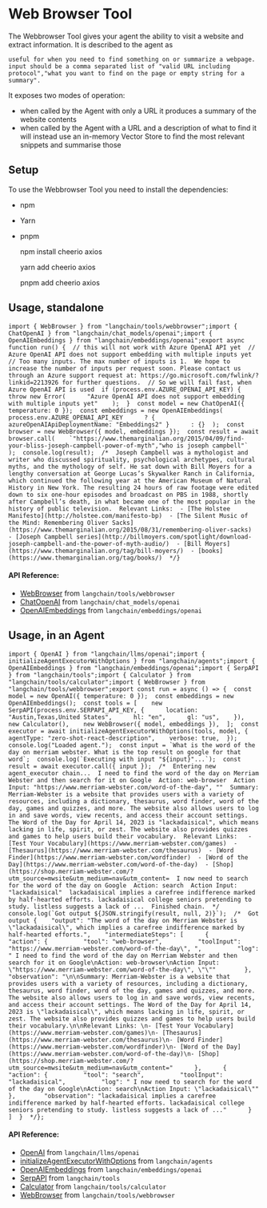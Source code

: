 Web Browser Tool
================

The Webbrowser Tool gives your agent the ability to visit a website and extract information. It is described to the agent as

    useful for when you need to find something on or summarize a webpage. input should be a comma separated list of "valid URL including protocol","what you want to find on the page or empty string for a summary".

It exposes two modes of operation:

*   when called by the Agent with only a URL it produces a summary of the website contents
*   when called by the Agent with a URL and a description of what to find it will instead use an in-memory Vector Store to find the most relevant snippets and summarise those

Setup[​](#setup "Direct link to Setup")
---------------------------------------

To use the Webbrowser Tool you need to install the dependencies:

*   npm
*   Yarn
*   pnpm

    npm install cheerio axios

    yarn add cheerio axios

    pnpm add cheerio axios

Usage, standalone[​](#usage-standalone "Direct link to Usage, standalone")
--------------------------------------------------------------------------

    import { WebBrowser } from "langchain/tools/webbrowser";import { ChatOpenAI } from "langchain/chat_models/openai";import { OpenAIEmbeddings } from "langchain/embeddings/openai";export async function run() {  // this will not work with Azure OpenAI API yet  // Azure OpenAI API does not support embedding with multiple inputs yet  // Too many inputs. The max number of inputs is 1.  We hope to increase the number of inputs per request soon. Please contact us through an Azure support request at: https://go.microsoft.com/fwlink/?linkid=2213926 for further questions.  // So we will fail fast, when Azure OpenAI API is used  if (process.env.AZURE_OPENAI_API_KEY) {    throw new Error(      "Azure OpenAI API does not support embedding with multiple inputs yet"    );  }  const model = new ChatOpenAI({ temperature: 0 });  const embeddings = new OpenAIEmbeddings(    process.env.AZURE_OPENAI_API_KEY      ? { azureOpenAIApiDeploymentName: "Embeddings2" }      : {}  );  const browser = new WebBrowser({ model, embeddings });  const result = await browser.call(    `"https://www.themarginalian.org/2015/04/09/find-your-bliss-joseph-campbell-power-of-myth","who is joseph campbell"`  );  console.log(result);  /*  Joseph Campbell was a mythologist and writer who discussed spirituality, psychological archetypes, cultural myths, and the mythology of self. He sat down with Bill Moyers for a lengthy conversation at George Lucas’s Skywalker Ranch in California, which continued the following year at the American Museum of Natural History in New York. The resulting 24 hours of raw footage were edited down to six one-hour episodes and broadcast on PBS in 1988, shortly after Campbell’s death, in what became one of the most popular in the history of public television.  Relevant Links:  - [The Holstee Manifesto](http://holstee.com/manifesto-bp)  - [The Silent Music of the Mind: Remembering Oliver Sacks](https://www.themarginalian.org/2015/08/31/remembering-oliver-sacks)  - [Joseph Campbell series](http://billmoyers.com/spotlight/download-joseph-campbell-and-the-power-of-myth-audio/)  - [Bill Moyers](https://www.themarginalian.org/tag/bill-moyers/)  - [books](https://www.themarginalian.org/tag/books/)  */}

#### API Reference:

*   [WebBrowser](/docs/api/tools_webbrowser/classes/WebBrowser) from `langchain/tools/webbrowser`
*   [ChatOpenAI](/docs/api/chat_models_openai/classes/ChatOpenAI) from `langchain/chat_models/openai`
*   [OpenAIEmbeddings](/docs/api/embeddings_openai/classes/OpenAIEmbeddings) from `langchain/embeddings/openai`

Usage, in an Agent[​](#usage-in-an-agent "Direct link to Usage, in an Agent")
-----------------------------------------------------------------------------

    import { OpenAI } from "langchain/llms/openai";import { initializeAgentExecutorWithOptions } from "langchain/agents";import { OpenAIEmbeddings } from "langchain/embeddings/openai";import { SerpAPI } from "langchain/tools";import { Calculator } from "langchain/tools/calculator";import { WebBrowser } from "langchain/tools/webbrowser";export const run = async () => {  const model = new OpenAI({ temperature: 0 });  const embeddings = new OpenAIEmbeddings();  const tools = [    new SerpAPI(process.env.SERPAPI_API_KEY, {      location: "Austin,Texas,United States",      hl: "en",      gl: "us",    }),    new Calculator(),    new WebBrowser({ model, embeddings }),  ];  const executor = await initializeAgentExecutorWithOptions(tools, model, {    agentType: "zero-shot-react-description",    verbose: true,  });  console.log("Loaded agent.");  const input = `What is the word of the day on merriam webster. What is the top result on google for that word`;  console.log(`Executing with input "${input}"...`);  const result = await executor.call({ input });  /*  Entering new agent_executor chain...  I need to find the word of the day on Merriam Webster and then search for it on Google  Action: web-browser  Action Input: "https://www.merriam-webster.com/word-of-the-day", ""  Summary: Merriam-Webster is a website that provides users with a variety of resources, including a dictionary, thesaurus, word finder, word of the day, games and quizzes, and more. The website also allows users to log in and save words, view recents, and access their account settings. The Word of the Day for April 14, 2023 is "lackadaisical", which means lacking in life, spirit, or zest. The website also provides quizzes and games to help users build their vocabulary.  Relevant Links:   - [Test Your Vocabulary](https://www.merriam-webster.com/games)  - [Thesaurus](https://www.merriam-webster.com/thesaurus)  - [Word Finder](https://www.merriam-webster.com/wordfinder)  - [Word of the Day](https://www.merriam-webster.com/word-of-the-day)  - [Shop](https://shop.merriam-webster.com/?utm_source=mwsite&utm_medium=nav&utm_content=  I now need to search for the word of the day on Google  Action: search  Action Input: "lackadaisical"  lackadaisical implies a carefree indifference marked by half-hearted efforts. lackadaisical college seniors pretending to study. listless suggests a lack of ...  Finished chain.  */  console.log(`Got output ${JSON.stringify(result, null, 2)}`);  /*  Got output {    "output": "The word of the day on Merriam Webster is \"lackadaisical\", which implies a carefree indifference marked by half-hearted efforts.",    "intermediateSteps": [      {        "action": {          "tool": "web-browser",          "toolInput": "https://www.merriam-webster.com/word-of-the-day\", ",          "log": " I need to find the word of the day on Merriam Webster and then search for it on Google\nAction: web-browser\nAction Input: \"https://www.merriam-webster.com/word-of-the-day\", \"\""        },        "observation": "\n\nSummary: Merriam-Webster is a website that provides users with a variety of resources, including a dictionary, thesaurus, word finder, word of the day, games and quizzes, and more. The website also allows users to log in and save words, view recents, and access their account settings. The Word of the Day for April 14, 2023 is \"lackadaisical\", which means lacking in life, spirit, or zest. The website also provides quizzes and games to help users build their vocabulary.\n\nRelevant Links: \n- [Test Your Vocabulary](https://www.merriam-webster.com/games)\n- [Thesaurus](https://www.merriam-webster.com/thesaurus)\n- [Word Finder](https://www.merriam-webster.com/wordfinder)\n- [Word of the Day](https://www.merriam-webster.com/word-of-the-day)\n- [Shop](https://shop.merriam-webster.com/?utm_source=mwsite&utm_medium=nav&utm_content="      },      {        "action": {          "tool": "search",          "toolInput": "lackadaisical",          "log": " I now need to search for the word of the day on Google\nAction: search\nAction Input: \"lackadaisical\""        },        "observation": "lackadaisical implies a carefree indifference marked by half-hearted efforts. lackadaisical college seniors pretending to study. listless suggests a lack of ..."      }    ]  }  */};

#### API Reference:

*   [OpenAI](/docs/api/llms_openai/classes/OpenAI) from `langchain/llms/openai`
*   [initializeAgentExecutorWithOptions](/docs/api/agents/functions/initializeAgentExecutorWithOptions) from `langchain/agents`
*   [OpenAIEmbeddings](/docs/api/embeddings_openai/classes/OpenAIEmbeddings) from `langchain/embeddings/openai`
*   [SerpAPI](/docs/api/tools/classes/SerpAPI) from `langchain/tools`
*   [Calculator](/docs/api/tools_calculator/classes/Calculator) from `langchain/tools/calculator`
*   [WebBrowser](/docs/api/tools_webbrowser/classes/WebBrowser) from `langchain/tools/webbrowser`